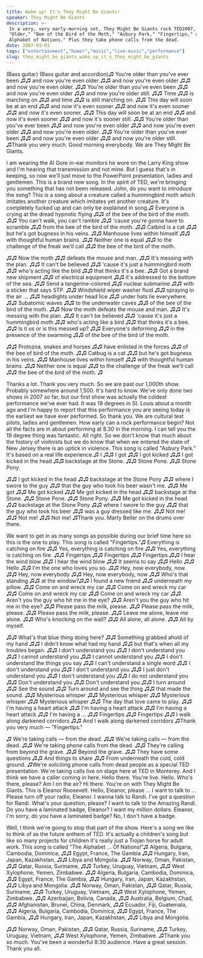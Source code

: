 ```yaml
---
title: Wake up! It's They Might Be Giants!
speaker: They Might Be Giants
description: >-
 In a very, very early-morning set, They Might Be Giants rock TED2007, playing
 "Older," "Bee of the Bird of the Moth," "Asbury Park," "Fingertips," and "The
 Alphabet of Nations." Plus they take phone calls from the dead.
date: 2007-03-03
tags: ["entertainment","humor","music","live-music","performance"]
slug: they_might_be_giants_wake_up_it_s_they_might_be_giants
---
```


(Bass guitar) (Bass guitar and accordion)♫ You're older than you've ever been ♫♫ and now
you're even older ♫♫ and now you're even older ♫♫ and now you're even older. ♫♫ You're
older than you've even been ♫♫ and now you're even older ♫♫ and now you're older still. ♫♫
Time ♫♫ is marching on ♫♫ and time ♫♫ is still marching on. ♫♫ This day will soon be at an
end ♫♫ and now it's even sooner ♫♫ and now it's even sooner ♫♫ and now it's even sooner.
♫♫ This day will soon be at an end ♫♫ and now it's even sooner ♫♫ and now it's sooner
still. ♫♫ You're older than you've ever been ♫♫ and now you're even older ♫♫ and now
you're even older ♫♫ and now you're even older. ♫♫ You're older than you've ever been ♫♫
and now you're even older ♫♫ and now you're older still. ♫Thank you very much. Good
morning everybody. We are They Might Be Giants.

I am wearing the Al Gore in-ear monitors he wore on the Larry King show and I'm hearing
that transmission and not mine. But I guess that's in keeping, so now we'll just move to
the PowerPoint presentation, ladies and gentlemen. This is a brand new song. In the spirit
of TED, we're bringing you something that has not been released. John, do you want to
introduce the song? This is a song about a creature called a hummingbird moth which
imitates another creature which imitates yet another creature. It's completely fucked up
and can only be explained in song.♫ Everyone is crying at the dread hypnotic flying ♫♫ of
the bee of the bird of the moth. ♫♫ You can't walk, you can't ramble ♫♫ 'cause you're
gonna have to scramble ♫♫ from the bee of the bird of the moth. ♫♫ Catbird is a cat ♫♫ but
he's got bugness in his veins. ♫♫ Manhouse lives within himself ♫♫ with thoughtful human
brains. ♫♫ Neither one is equal ♫♫ to the challenge of the freak we'll call ♫♫ the bee of
the bird of the moth.

♫♫ Now the moth ♫♫ defeats the mouse and man. ♫♫ It's messing with the plan. ♫♫ It can't
be believed ♫♫ 'cause it's just a hummingbird moth ♫♫ who's acting like the bird ♫♫ that
thinks it's a bee. ♫♫ Got a brand new shipment ♫♫ of electrical equipment ♫♫ it's
addressed to the bottom of the sea. ♫♫ Send a tangerine-colored ♫♫ nuclear submarine ♫♫
with a sticker that says STP. ♫♫ Windshield wiper washer fluid ♫♫ spraying in the air ...
♫♫ headlights under head lice ♫♫ under hats lie everywhere. ♫♫ Subatomic waves ♫♫ to the
underwater caves ♫♫ of the bee of the bird of the moth. ♫♫ Now the moth defeats the mouse
and man. ♫♫ It's messing with the plan. ♫♫ It can't be believed ♫♫ 'cause it's just a
hummingbird moth ♫♫ who's acting like a bird ♫♫ that thinks it's a bee. ♫♫ Is it us or is
this messed up? ♫♫ Everyone's deforming ♫♫ in the presence of the swarming ♫♫ of the bee
of the bird of the moth.

♫♫ Protozoa, snakes and horses ♫♫ have enlisted in the forces ♫♫ of the bee of bird of the
moth. ♫♫ Catbug is a cat ♫♫ but he's got bugness in his veins. ♫♫ Manhouse lives within
himself ♫♫ with thoughtful human brains. ♫♫ Neither one is equal ♫♫ to the challenge of
the freak we'll call ♫♫ the bee of the bird of the moth. ♫

Thanks a lot. Thank you very much. So we are past our 1,000th show. Probably somewhere
around 1,500. It's hard to know. We've only done two shows in 2007 so far, but our first
show was actually the coldest performance we've ever had. It was 19 degrees in St. Louis
about a month ago and I'm happy to report that this performance you are seeing today is
the earliest we have ever performed. So thank you. We are cultural test pilots, ladies and
gentlemen. How early can a rock performance begin? Not all the facts are in about
performing at 8.30 in the morning. I can tell you the 19 degree thing was fantastic. All
right. So we don't know that much about the history of violinists but we do know that when
we entered the state of New Jersey there is an uptick in violence. This song is called
"Asbury Park." It's based on a real life experience.♫ I ♫♫ I got ♫♫ I got kicked ♫♫ I got
kicked in the head ♫♫ backstage at the Stone. ♫♫ Stone Pone. ♫♫ Stone Pony.

♫♫ I got kicked in the head ♫♫ backstage at the Stone Pony ♫♫ where I swore to the guy ♫♫
that the guy who took his beer wasn't me. ♫♫ Me got ♫♫ Me got kicked ♫♫ Me got kicked in
the head ♫♫ backstage at the Stone. ♫♫ Stone Pone. ♫♫ Stone Pony. ♫♫ Me got kicked in the
head ♫♫ backstage at the Stone Pony ♫♫ where I swore to the guy ♫♫ that the guy who took
his beer ♫♫ was a guy dressed like me. ♫♫ Not me! ♫♫ Not me! ♫♫ Not me! ♫Thank you. Marty
Beller on the drums over there.

We want to get in as many songs as possible during our brief time here so this is the one
to play. This song is called "Fingertips."♫ Everything is catching on fire ♫♫ Yes,
everything is catching on fire ♫♫ Yes, everything is catching on fire. ♫♫ Fingertips ♫♫
Fingertips ♫♫ Fingertips ♫♫ I hear the wind blow ♫♫ I hear the wind blow ♫♫ It seems to
say ♫♫ Hello ♫♫ Hello ♫♫ I'm the one who loves you so. ♫♫ Hey, now everybody, now. ♫♫ Hey,
now everybody ♫♫ Hey, now everybody, now ♫♫ Who's that standing ♫♫ at the window?♫♫ I
found a new friend ♫♫ underneath my pillow. ♫♫ Come on and wreck my car ♫♫ Come on and
wreck my car ♫♫ Come on and wreck my car ♫♫ Come on and wreck my car ♫♫ Aren't you the guy
who hit me in the eye? ♫♫ Aren't you the guy who hit me in the eye? ♫♫ Please pass the
milk, please. ♫♫ Please pass the milk, please. ♫♫ Please pass the milk, please. ♫♫ Leave
me alone, leave me alone. ♫♫ Who's knocking on the wall? ♫♫ All alone, all alone. ♫♫ All
by myself.

♫♫ What's that blue thing doing here? ♫♫ Something grabbed ahold of my hand ♫♫ I didn't
know what had my hand ♫♫ but that's when all my troubles began. ♫♫ I don't understand you
♫♫ I don't understand you ♫♫ I cannot understand you ♫♫ I cannot understand you ♫♫ I don't
understand the things you say ♫♫ I can't understand a single word ♫♫ I don't understand
you ♫♫ I don't understand you ♫♫ I just don't understand you ♫♫ I don't understand you ♫♫
I do not understand you ♫♫ Don't understand you ♫♫ Don't understand you ♫♫ I turn around
♫♫ See the sound ♫♫ Turn around and see the thing ♫♫ that made the sound. ♫♫ Mysterious
whisper ♫♫ Mysterious whisper ♫♫ Mysterious whisper ♫♫ Mysterious whisper ♫♫ The day that
love came to play. ♫♫ I'm having a heart attack ♫♫ I'm having a heart attack ♫♫ I'm having
a heart attack ♫♫ I'm having a ... ♫♫ Fingertips ♫♫ Fingertips ♫♫ I walk along darkened
corridors ♫♫ And I walk along darkened corridors ♫Thank you very much —
"Fingertips."

♫ We're taking calls — from the dead. ♫♫ We're taking calls — from the dead. ♫♫ We're
taking phone calls from the dead. ♫♫ They're calling from beyond the grave. ♫♫ Beyond the
grave. ♫♫ They have some questions ♫♫ And things to share ♫♫ From underneath the cold,
cold ground. ♫We're soliciting phone calls from dead people as a special TED presentation.
We're taking calls live on stage here at TED in Monterey. And I think we have a caller
coming in here. Hello there. You're live. Hello. Who's there, please? Am I on the air? Hi
there. You're on with They Might Be Giants. This is Eleanor Roosevelt. Hello, Eleanor,
please ... I want to talk to ... Please turn off your radio, Eleanor. I wanna talk to
Randi. I've got a question for Randi. What's your question, please? I want to talk to the
Amazing Randi. Do you have a laminated badge, Eleanor? I want my million dollars. Eleanor,
I'm sorry, do you have a laminated badge? No, I don't have a badge.

Well, I think we're going to stop that part of the show. Here's a song we like to think of
as the future anthem of TED. It's actually a children's song but like so many projects for
children it's really just a Trojan horse for adult work. This song is called "The Alphabet
... Of Nations!"♫ Algeria, Bulgaria, Cambodia, Dominica, ♫♫ Egypt, France, The Gambia ♫♫
Hungary, Iran, Japan, Kazakhstan, ♫♫ Libya and Mongolia. ♫♫ Norway, Oman, Pakistan, ♫♫
Qatar, Russia, Suriname, ♫♫ Turkey, Uruguay, Vietnam, ♫♫ West Xylophone, Yemen, Zimbabwe.
♫♫ Algeria, Bulgaria, Cambodia, Dominica, ♫♫ Egypt, France, The Gambia, ♫♫ Hungary, Iran,
Japan, Kazakhstan, ♫♫ Libya and Mongolia. ♫♫ Norway, Oman, Pakistan, ♫♫ Qatar, Russia,
Suriname, ♫♫ Turkey, Uruguay, Vietnam, ♫♫ West Xylophone, Yemen, Zimbabwe. ♫♫ Azerbaijan,
Bolivia, Canada, ♫♫ Australia, Belgium, Chad, ♫♫ Afghanistan, Brunei, China, Denmark, ♫♫
Ecuador, Fiji, Guatemala, ♫♫ Algeria, Bulgaria, Cambodia, Dominica, ♫♫ Egypt, France, The
Gambia, ♫♫ Hungary, Iran, Japan, Kazakhstan, ♫♫ Libya and Mongolia.

♫♫ Norway, Oman, Pakistan, ♫♫ Qatar, Russia, Suriname, ♫♫ Turkey, Uruguay, Vietnam, ♫♫
West Xylophone, Yemen, Zimbabwe. ♫Thank you so much. You've been a wonderful 8:30
audience. Have a great session. Thank you all.

<!--
ad_duration=3.33
comment_count=39
event="TED2007"
external_start_time=0
intro_duration=11.82
is_subtitle_required="False"
is_talk_featured="True"
language="en"
language_swap="False"
native_language="en"
number_of_related_talks=6
number_of_speakers=1
number_of_subtitled_videos=16
number_of_tags=5
number_of_talk_download_languages=17
number_of_talk_more_resources=0
number_of_talk_recommendations=0
number_of_talks_take_actions=0
post_ad_duration=0.83
published_timestamp="2008-04-29 23:50:00"
recording_date="2007-03-03"
speaker_description="Band"
speaker_is_published=1
speaker_name="They Might Be Giants"
talk_name="Wake up! It's They Might Be Giants!"
talks_tags=["entertainment","humor","music","live-music","performance"]
url_photo_speaker="https://pe.tedcdn.com/images/ted/38852_254x191.jpg"
url_photo_talk="https://pe.tedcdn.com/images/ted/40169_480x360.jpg"
url_webpage="https://www.ted.com/talks/they_might_be_giants_wake_up_it_s_they_might_be_giants"
video_type_name="TED Stage Talk"
-->